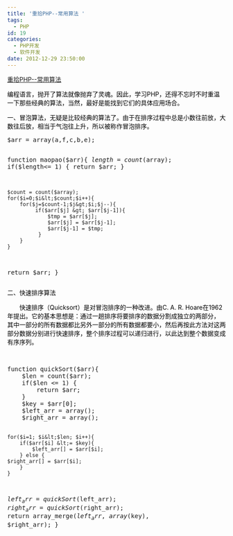 ```yaml
---
title: '重拾PHP--常用算法 '
tags:
  - PHP
id: 19
categories:
  - PHP开发
  - 软件开发
date: 2012-12-29 23:50:00
---
```


[重拾PHP--常用算法](http://www.cnblogs.com/senbiao/archive/2012/12/29/2839455.html)

<div id="cnblogs_post_body">

<span style="color: #000000;">编程语言，抛开了算法就像抛弃了灵魂。因此，学习PHP，还得不忘时不时重温一下那些经典的算法，当然，最好是能找到它们的具体应用场合。</span>

<span style="color: #000000;">一、冒泡算法，无疑是比较经典的算法了。由于在排序过程中总是小数往前放，大数往后放，相当于气泡往上升，所以被称作冒泡排序。</span>

<div class="cnblogs_code">
<div class="cnblogs_code_toolbar">
<pre class="prettyprint linenums bush:php" lang="php">$arr = array(a,f,c,b,e);

function maopao($arr){
    $length=count($array);
    if($length&lt;= 1) {
        return $arr;
    }

    $count = count($array);
    for($i=0;$i&lt;$count;$i++){
        for($j=$count-1;$j&gt;$i;$j--){
             if($arr[$j] &gt; $arr[$j-1]){
                 $tmp = $arr[$j];
                 $arr[$j] = $arr[$j-1];
                 $arr[$j-1] = $tmp;
              }
        }
    }
return $arr;
}</pre>
</div>
</div>

<span style="color: #000000;"> 二、快速排序算法</span>

<span style="color: #000000;">　　快速排序（Quicksort）是对冒泡排序的一种改进。由C. A. R. Hoare在1962年提出。它的基本思想是：通过一趟排序将要排序的数据分割成独立的两部分，</span>
<span style="color: #000000;">其中一部分的所有数据都比另外一部分的所有数据都要小，然后再按此方法对这两部分数据分别进行快速排序，整个排序过程可以递归进行，以此达到整个数据变成有序序列。</span>

<div class="cnblogs_code">
<div class="cnblogs_code_toolbar">&nbsp;
<pre class="prettyprint linenums bush:php" lang="php">function quickSort($arr){
    $len = count($arr);
    if($len &lt;= 1) {
        return $arr;
    }
    $key = $arr[0];
    $left_arr = array();
    $right_arr = array();

    for($i=1; $i&lt;$len; $i++){
        if($arr[$i] &lt;= $key){
            $left_arr[] = $arr[$i];
        } else {
    $right_arr[] = $arr[$i];
        }
    }

$left_arr = quickSort($left_arr);
$right_arr = quickSort($right_arr);
return array_merge($left_arr, array($key), $right_arr);
}</pre>
</div>
</div>
</div>